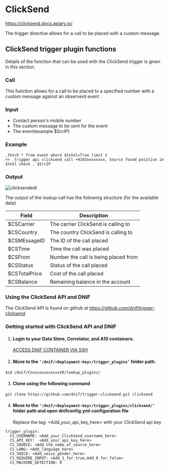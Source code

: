 # ClickSend
https://clicksend.docs.apiary.io/

The trigger directive allows for a call to be placed with a custom message.

## ClickSend trigger plugin functions
Details of the function that can be used with the ClickSend trigger is given in this section.

### Call 
This function allows for a call to be placed to a specified number with a custom message against an observerd event .

### Input  
- Contact person's mobile number 
- The custom message to be sent for the event
- The event(example $SrcIP)   
### Example
```
_fetch * from event where $Intel=True limit 1
>> _trigger api clicksend call +9183xxxxxxxx, Source found positive in Intel check , $SrcIP
```
  
### Output  
  ![clicksendedt](https://user-images.githubusercontent.com/37173181/43879411-934b639e-9bc1-11e8-8104-ffcd70cf2c15.jpg)

    
The output of the lookup call has the following structure (for the available data)
    
|     Field     |             Description              |
|---------------|--------------------------------------|
| $CSCarrier    | The carrier ClickSend is calling to  |
| $CSCountry    | The country ClickSend is calling to  |
| $CSMEssageID  | The ID of the call placed            |
| $CSTime       | Time the call was placed             |
| $CSFrom       | Number the call is being placed from |
| $CSStatus     | Status of the call placed            |
| $CSTotalPrice | Cost of the call placed              |
| $CSBalance    | Remaining balance in the account     |    

### Using the ClickSend API and DNIF  
The ClickSend API is found on github at 
https://github.com/dnif/trigger-clicksend
### Getting started with ClickSend API and DNIF

1. ####    Login to your Data Store, Correlator, and A10 containers.  
   [ACCESS DNIF CONTAINER VIA SSH](https://dnif.it/docs/guides/tutorials/access-dnif-container-via-ssh.html)
2. ####    Move to the `‘/dnif/<Deployment-key>/trigger_plugins’` folder path.
```
$cd /dnif/CnxxxxxxxxxxxxV8/lookup_plugins/
```
3. ####   Clone using the following command  
```  
git clone https://github.com/dnif/trigger-clicksend.git clicksend
```
4. ####   Move to the `‘/dnif/<Deployment-key>/trigger_plugins/clicksend/’` folder path and open dnifconfig.yml configuration file     
    
   Replace the tag: <Add_your_api_key_here> with your ClickSend api key
```
trigger_plugin:
  CS_USERNAME: <Add_your_ClickSend_username_here>
  CS_API_KEY:  <Add_your_api_key_here>
  CS_SOURCE: <Add_the_name_of_source_here>
  CS_LANG: <Add_language_here>
  CS_VOICE: <Add_voice_gender_here>
  CS_REQUIRE_INPUT: <Add_1_for_true,Add_0_for_false>
  CS_MACHINE_DETECTION: 0 

```
